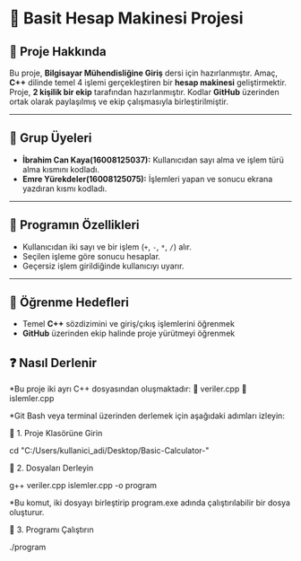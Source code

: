 # 🧮 Basit Hesap Makinesi Projesi

## 📘 Proje Hakkında

Bu proje, **Bilgisayar Mühendisliğine Giriş** dersi için hazırlanmıştır.
Amaç, **C++** dilinde temel 4 işlemi gerçekleştiren bir **hesap makinesi** geliştirmektir.
Proje, **2 kişilik bir ekip** tarafından hazırlanmıştır. Kodlar **GitHub** üzerinden ortak olarak paylaşılmış ve ekip çalışmasıyla birleştirilmiştir.

---

## 👥 Grup Üyeleri

* **İbrahim Can Kaya(16008125037):** Kullanıcıdan sayı alma ve işlem türü alma kısmını kodladı.
* **Emre Yürekdeler(16008125075):**  İşlemleri yapan ve sonucu ekrana yazdıran kısmı kodladı.
---

## 🧩 Programın Özellikleri

* Kullanıcıdan iki sayı ve bir işlem (`+`, `-`, `*`, `/`) alır.
* Seçilen işleme göre sonucu hesaplar.
* Geçersiz işlem girildiğinde kullanıcıyı uyarır.

---

## 🎯 Öğrenme Hedefleri

* Temel **C++** sözdizimini ve giriş/çıkış işlemlerini öğrenmek
* **GitHub** üzerinden ekip halinde proje yürütmeyi öğrenmek

## ❓ Nasıl Derlenir

*Bu proje iki ayrı C++ dosyasından oluşmaktadır:
🔹 veriler.cpp
🔹 islemler.cpp
 
 *Git Bash veya terminal üzerinden derlemek için aşağıdaki adımları izleyin:

🔹 1. Proje Klasörüne Girin

cd "C:/Users/kullanici_adi/Desktop/Basic-Calculator-"

🔹 2. Dosyaları Derleyin

g++ veriler.cpp islemler.cpp -o program


*Bu komut, iki dosyayı birleştirip program.exe adında çalıştırılabilir bir dosya oluşturur.

🔹 3. Programı Çalıştırın

./program
